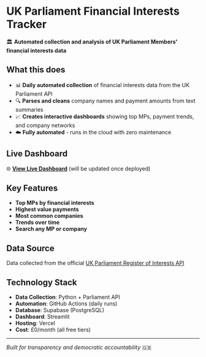 # UK Parliament Financial Interests Tracker

🏛️ **Automated collection and analysis of UK Parliament Members' financial interests data**

## What this does

- 📊 **Daily automated collection** of financial interests data from the UK Parliament API
- 🔍 **Parses and cleans** company names and payment amounts from text summaries  
- 📈 **Creates interactive dashboards** showing top MPs, payment trends, and company networks
- ☁️ **Fully automated** - runs in the cloud with zero maintenance

## Live Dashboard

🌐 **[View Live Dashboard](https://your-app.vercel.app)** (will be updated once deployed)

## Key Features

- **Top MPs by financial interests**
- **Highest value payments**  
- **Most common companies**
- **Trends over time**
- **Search any MP or company**

## Data Source

Data collected from the official [UK Parliament Register of Interests API](https://interests-api.parliament.uk/)

## Technology Stack

- **Data Collection**: Python + Parliament API
- **Automation**: GitHub Actions (daily runs)
- **Database**: Supabase (PostgreSQL)
- **Dashboard**: Streamlit
- **Hosting**: Vercel
- **Cost**: £0/month (all free tiers)

---
*Built for transparency and democratic accountability* 🇬🇧
